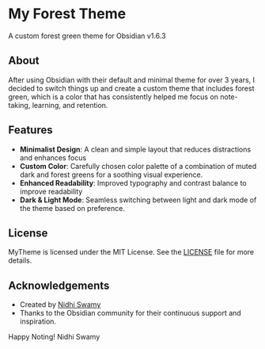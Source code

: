 # My Forest Theme
A custom forest green theme for Obsidian v1.6.3

## About
After using Obsidian with their default and minimal theme for over 3 years, I decided to switch things up and create a custom theme that includes forest green, which is a color that has consistently helped me focus on note-taking, learning, and retention. 

## Features
- **Minimalist Design**: A clean and simple layout that reduces distractions and enhances focus
- **Custom Color**: Carefully chosen color palette of a combination of muted dark and forest greens for a soothing visual experience.
- **Enhanced Readability**: Improved typography and contrast balance to improve readability
- **Dark & Light Mode**: Seamless switching between light and dark mode of the theme based on preference.

## License

MyTheme is licensed under the MIT License. See the [LICENSE]() file for more details.

## Acknowledgements

- Created by [Nidhi Swamy](https://www.nidhiswamy.com)
- Thanks to the Obsidian community for their continuous support and inspiration.

Happy Noting!
Nidhi Swamy
